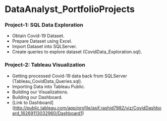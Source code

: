 # DataAnalyst_PortfolioProjects

### Project-1: SQL Data Exploration
- Obtain Covid-19 Dataset.
- Prepare Dataset using Excel.
- Import Dataset into SQLServer.
- Create queries to explore dataset (CovidData_Exploration.sql).

### Project-2: Tableau Visualization
- Getting processed Covid-19 data back from SQLServer (Tableau_CovidData_Queries.sql).
- Importing Data into Tableau Public.
- Building our Visualizations.
- Building our Dashboard.
- [Link to Dashboard] (http://public.tableau.com/app/profile/asif.rashid7982/viz/CovidDashboard_16269113032960/Dashboard1)
